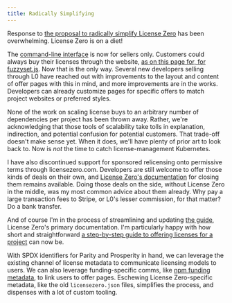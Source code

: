 ```yaml
---
title: Radically Simplifying
---
```


Response to [the proposal to radically simplify License Zero](/2020/05/09/radical-simplification.html) has been overwhelming.  License Zero is on a diet!

The [command-line interface](https://github.com/licensezero/cli) is now for sellers only.  Customers could always buy their licenses through the website, [as on this page for, for fuzzyset.js](https://licensezero.com/offers/562c0ffe-df98-4348-87b7-e60e3c37c534).  Now that is the only way.  Several new developers selling through L0 have reached out with improvements to the layout and content of offer pages with this in mind, and more improvements are in the works.  Developers can already customize pages for specific offers to match project websites or preferred styles.

None of the work on scaling license buys to an arbitrary number of dependencies per project has been thrown away.  Rather, we're acknowledging that those tools of scalability take tolls in explanation, indirection, and potential confusion for potential customers.  That trade-off doesn't make sense yet.  When it does, we'll have plenty of prior art to look back to.  Now is _not_ the time to catch license-management Kubernetes.

I have also discontinued support for sponsored relicensing onto permissive terms through licensezero.com.  Developers are still welcome to offer those kinds of deals on their own, and [License Zero's documentation](https://licensezero.com/licenses#relicensing) for closing them remains available.  Doing those deals on the side, without License Zero in the middle, was my most common advice about them already.  Why pay a large transaction fees to Stripe, or L0's lesser commission, for that matter?  Do a bank transfer.

And of course I'm in the process of streamlining and updating [the guide](https://guide.licensezero.com), License Zero's primary documentation.  I'm particularly happy with how short and straightforward [a step-by-step guide to offering licenses for a project](https://guide.licensezero.com/#step-by-step) can now be.

With SPDX identifiers for Parity and Prosperity in hand, we can leverage the existing channel of license metadata to communicate licensing models to users.  We can also leverage funding-specific comms, like [npm funding metadata](https://blog.licensezero.com/2020/05/09/npm-metadata.html), to link users to offer pages.  Eschewing License Zero-specific metadata, like the old `licensezero.json` files, simplifies the process, and dispenses with a lot of custom tooling.